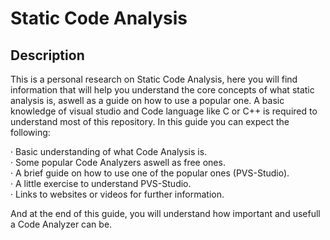 # Static Code Analysis

## Description

This is a personal research on Static Code Analysis, here you will find information that will help you understand the core concepts of what static analysis is, aswell as a guide on how to use a popular one. A basic knowledge of visual studio and Code language like C or C++ is required to understand most of this repository. In this guide you can expect the following:

· Basic understanding of what Code Analysis is. <br />
· Some popular Code Analyzers aswell as free ones. <br />
· A brief guide on how to use one of the popular ones (PVS-Studio). <br />
· A little exercise to understand PVS-Studio. <br />
· Links to websites or videos for further information. <br />

And at the end of this guide, you will understand how important and usefull a Code Analyzer can be.
